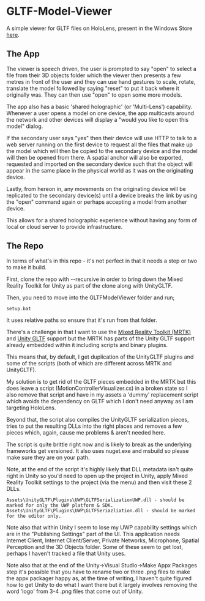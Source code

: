 # GLTF-Model-Viewer
A simple viewer for GLTF files on HoloLens, present in the Windows Store [here](https://t.co/giLhjFrQpv).

## The App
The viewer is speech driven, the user is prompted to say "open" to select a file from their 3D objects folder which the viewer then presents a few metres in front of the user and they can use hand gestures to scale, rotate, translate the model followed by saying "reset" to put it back where it originally was. They can then use "open" to open some more models.

The app also has a basic 'shared holographic' (or 'Multi-Lens') capability. Whenever a user opens a model on one device, the app multicasts around the network and other devices will display a "would you like to open this model" dialog.

If the secondary user says "yes" then their device will use HTTP to talk to a web server running on the first device to request all the files that make up the model which will then be copied to the secondary device and the model will then be opened from there. A spatial anchor will also be exported, requested and imported on the secondary device such that the object will appear in the same place in the physical world as it was on the originating device.

Lastly, from hereon in, any movements on the originating device will be replicated to the secondary device(s) until a device breaks the link by using the "open" command again or perhaps accepting a model from another device.

This allows for a shared holographic experience without having any form of local or cloud server to provide infrastructure.

## The Repo

In terms of what's in this repo - it's not perfect in that it needs a step or two to make it build.

First, clone the repo with --recursive in order to bring down the Mixed Reality Toolkit for Unity as part of the clone along with UnityGLTF.

Then, you need to move into the GLTFModelViewer folder and run;

	setup.bat

It uses relative paths so ensure that it's run from that folder.

There's a challenge in that I want to use the [Mixed Reality Toolkit (MRTK)](https://github.com/Microsoft/MixedRealityToolkit-Unity) and [Unity GLTF](https://github.com/KhronosGroup/UnityGLTF) support but the MRTK has parts of the Unity GLTF support already embedded within it including scripts and binary plugins.

This means that, by default, I get duplication of the UnityGLTF plugins and some of the scripts (both of which are different across MRTK and UnityGLTF).

My solution is to get rid of the GLTF pieces embedded in the MRTK but this does leave a script (MotionControllerVisualizer.cs) in a broken state so I also remove that script and have in my assets a 'dummy' replacement script which avoids the dependency on GLTF which I don't need anyway as I am targeting HoloLens.

Beyond that, the script also compiles the UnityGLTF serialization pieces, tries to put the resulting DLLs into the right places and removes a few pieces which, again, cause me problems & aren't needed here.

The script is quite brittle right now and is likely to break as the underlying frameworks get versioned. It also uses nuget.exe and msbuild so please make sure they are on your path.

Note, at the end of the script it's highly likely that DLL metadata isn't quite right in Unity so you'd need to open up the project in Unity, apply Mixed Reality Toolkit settings to the project (via the menu) and then visit these 2 DLLs.

	Assets\UnityGLTF\Plugins\UWP\GLTFSerializationUWP.dll - should be marked for only the UWP platform & SDK.
	Assets\UnityGLTF\Plugins\UWP\GLTFSeriazliation.dll - should be marked for the editor only.

Note also that within Unity I seem to lose my UWP capability settings which are in the "Publishing Settings" part of the UI. This application needs Internet Client, Internet Client/Server, Private Networks, Microphone, Spatial Perception and the 3D Objects folder. Some of these seem to get lost, perhaps I haven't tracked a file that Unity uses.

Note also that at the end of the Unity->Visual Studio->Make Appx Packages step it's possible that you have to rename two or three .png files to make the appx packager happy as, at the time of writing, I haven't quite figured how to get Unity to do what I want there but it largely involves removing the word 'logo' from 3-4 .png files that come out of Unity.